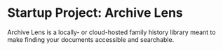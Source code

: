 # Startup Project: Archive Lens

Archive Lens is a locally- or cloud-hosted family history library meant to make finding your documents accessible and searchable. 
